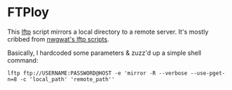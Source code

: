 FTPloy
======

This [lftp](http://rudix.org/packages/lftp.html) script mirrors a local directory to a remote server. It's mostly cribbed from [nwgwat's lftp scripts](https://github.com/nwgat/lftp). 

Basically, I hardcoded some parameters & zuzz'd up a simple shell command:

```bsh
lftp ftp://USERNAME:PASSWORD@HOST -e 'mirror -R --verbose --use-pget-n=8 -c 'local_path' 'remote_path''
```
